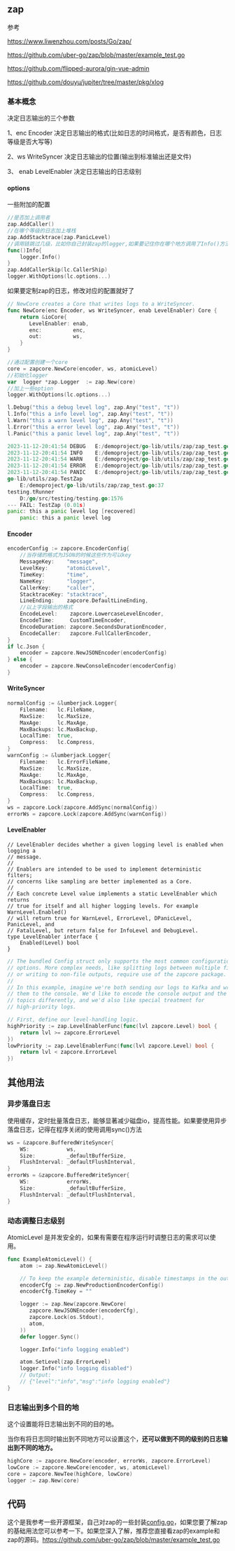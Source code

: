 ## zap

参考

 https://www.liwenzhou.com/posts/Go/zap/

https://github.com/uber-go/zap/blob/master/example_test.go

https://github.com/flipped-aurora/gin-vue-admin

https://github.com/douyu/jupiter/tree/master/pkg/xlog



### 基本概念

决定日志输出的三个参数

1、enc Encoder 决定日志输出的格式(比如日志的时间格式，是否有颜色，日志等级是否大写等)

2、ws WriteSyncer 决定日志输出的位置(输出到标准输出还是文件)

3、 enab LevelEnabler 决定日志输出的日志级别



#### options

一些附加的配置

```go
//是否加上调用者
zap.AddCaller()
//在哪个等级的日志加上堆栈
zap.AddStacktrace(zap.PanicLevel)
//调用链跳过几级，比如你自己封装zap的logger,如果要记住你在哪个地方调用了Info()方法,要加上这个optionAddCallerSkip(1)
func()Info{
    logger.Info()
}
zap.AddCallerSkip(lc.CallerShip)
logger.WithOptions(lc.options...)
```

如果要定制zap的日志，修改对应的配置就好了

```go
// NewCore creates a Core that writes logs to a WriteSyncer.
func NewCore(enc Encoder, ws WriteSyncer, enab LevelEnabler) Core {
    return &ioCore{
       LevelEnabler: enab,
       enc:          enc,
       out:          ws,
    }
}

//通过配置创建一个core
core = zapcore.NewCore(encoder, ws, atomicLevel)
//初始化logger
var  logger *zap.Logger  := zap.New(core)
//加上一些option
logger.WithOptions(lc.options...)

l.Debug("this a debug level log", zap.Any("test", "t"))
l.Info("this a info level log", zap.Any("test", "t"))
l.Warn("this a warn level log", zap.Any("test", "t"))
l.Error("this a error level log", zap.Any("test", "t"))
l.Panic("this a panic level log", zap.Any("test", "t"))

2023-11-12-20:41:54	DEBUG	E:/demoproject/go-lib/utils/zap/zap_test.go:33	this a debug level log	{"test": "t"}
2023-11-12-20:41:54	INFO	E:/demoproject/go-lib/utils/zap/zap_test.go:34	this a info level log	{"test": "t"}
2023-11-12-20:41:54	WARN	E:/demoproject/go-lib/utils/zap/zap_test.go:35	this a warn level log	{"test": "t"}
2023-11-12-20:41:54	ERROR	E:/demoproject/go-lib/utils/zap/zap_test.go:36	this a error level log	{"test": "t"}
2023-11-12-20:41:54	PANIC	E:/demoproject/go-lib/utils/zap/zap_test.go:37	this a panic level log	{"test": "t"}
go-lib/utils/zap.TestZap
	E:/demoproject/go-lib/utils/zap/zap_test.go:37
testing.tRunner
	D:/go/src/testing/testing.go:1576
--- FAIL: TestZap (0.01s)
panic: this a panic level log [recovered]
	panic: this a panic level log

```







#### Encoder 

```go
encoderConfig := zapcore.EncoderConfig{
    //当存储的格式为JSON的时候这些作为可以key
    MessageKey:    "message",
    LevelKey:      "atomicLevel",
    TimeKey:       "time",
    NameKey:       "logger",
    CallerKey:     "caller",
    StacktraceKey: "stacktrace",
    LineEnding:    zapcore.DefaultLineEnding,
    //以上字段输出的格式
    EncodeLevel:    zapcore.LowercaseLevelEncoder,
    EncodeTime:     CustomTimeEncoder,
    EncodeDuration: zapcore.SecondsDurationEncoder,
    EncodeCaller:   zapcore.FullCallerEncoder,
}
if lc.Json {
	encoder = zapcore.NewJSONEncoder(encoderConfig)
} else {
	encoder = zapcore.NewConsoleEncoder(encoderConfig)
}
```

#### WriteSyncer 

```go
normalConfig := &lumberjack.Logger{
    Filename:   lc.FileName,
    MaxSize:    lc.MaxSize,
    MaxAge:     lc.MaxAge,
    MaxBackups: lc.MaxBackup,
    LocalTime:  true,
    Compress:   lc.Compress,
}
warnConfig := &lumberjack.Logger{
    Filename:   lc.ErrorFileName,
    MaxSize:    lc.MaxSize,
    MaxAge:     lc.MaxAge,
    MaxBackups: lc.MaxBackup,
    LocalTime:  true,
    Compress:   lc.Compress,
}
ws = zapcore.Lock(zapcore.AddSync(normalConfig))
errorWs = zapcore.Lock(zapcore.AddSync(warnConfig))
```

#### LevelEnabler 

```
// LevelEnabler decides whether a given logging level is enabled when logging a
// message.
//
// Enablers are intended to be used to implement deterministic filters;
// concerns like sampling are better implemented as a Core.
//
// Each concrete Level value implements a static LevelEnabler which returns
// true for itself and all higher logging levels. For example WarnLevel.Enabled()
// will return true for WarnLevel, ErrorLevel, DPanicLevel, PanicLevel, and
// FatalLevel, but return false for InfoLevel and DebugLevel.
type LevelEnabler interface {
    Enabled(Level) bool
}
```

```go
// The bundled Config struct only supports the most common configuration
// options. More complex needs, like splitting logs between multiple files
// or writing to non-file outputs, require use of the zapcore package.
//
// In this example, imagine we're both sending our logs to Kafka and writing
// them to the console. We'd like to encode the console output and the Kafka
// topics differently, and we'd also like special treatment for
// high-priority logs.

// First, define our level-handling logic.
highPriority := zap.LevelEnablerFunc(func(lvl zapcore.Level) bool {
    return lvl >= zapcore.ErrorLevel
})
lowPriority := zap.LevelEnablerFunc(func(lvl zapcore.Level) bool {
    return lvl < zapcore.ErrorLevel
})
```





## 其他用法

### 异步落盘日志

使用缓存，定时批量落盘日志，能够显著减少磁盘io，提高性能。如果要使用异步落盘日志，记得在程序关闭的使用调用sync()方法

```go
ws = &zapcore.BufferedWriteSyncer{
    WS:            ws,
    Size:          _defaultBufferSize,
    FlushInterval: _defaultFlushInterval,
}
errorWs = &zapcore.BufferedWriteSyncer{
    WS:            errorWs,
    Size:          _defaultBufferSize,
    FlushInterval: _defaultFlushInterval,
}
```

### 动态调整日志级别

AtomicLevel 是并发安全的，如果有需要在程序运行时调整日志的需求可以使用。

```go
func ExampleAtomicLevel() {
    atom := zap.NewAtomicLevel()

    // To keep the example deterministic, disable timestamps in the output.
    encoderCfg := zap.NewProductionEncoderConfig()
    encoderCfg.TimeKey = ""

    logger := zap.New(zapcore.NewCore(
       zapcore.NewJSONEncoder(encoderCfg),
       zapcore.Lock(os.Stdout),
       atom,
    ))
    defer logger.Sync()

    logger.Info("info logging enabled")

    atom.SetLevel(zap.ErrorLevel)
    logger.Info("info logging disabled")
    // Output:
    // {"level":"info","msg":"info logging enabled"}
}
```

### 日志输出到多个目的地

这个设置能将日志输出到不同的目的地。

当你有将日志同时输出到不同地方可以设置这个，**还可以做到不同的级别的日志输出到不同的地方。**

```go
highCore := zapcore.NewCore(encoder, errorWs, zapcore.ErrorLevel)
lowCore := zapcore.NewCore(encoder, ws, atomicLevel)
core = zapcore.NewTee(highCore, lowCore)
logger := zap.New(core)

```

## 代码

这个是我参考一些开源框架，自己对zap的一些封装[config.go](https://github.com/luxun9527/go-lib/blob/master/utils/zap/config.go)，如果您要了解zap的基础用法您可以参考一下。如果您深入了解，推荐您直接看zap的example和zap的源码。https://github.com/uber-go/zap/blob/master/example_test.go





